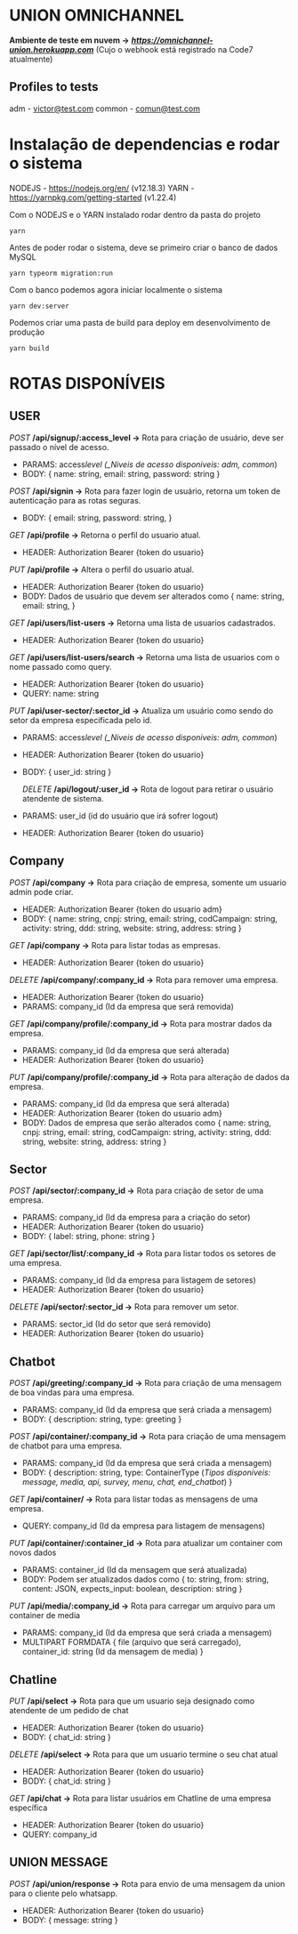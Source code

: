 # UNION OMNICHANNEL

**Ambiente de teste em nuvem ->** **_https://omnichannel-union.herokuapp.com_** (Cujo o webhook está registrado na Code7 atualmente)

## Profiles to tests
adm - victor@test.com
common - comun@test.com


# Instalação de dependencias e rodar o sistema

NODEJS - https://nodejs.org/en/ (v12.18.3)
YARN - https://yarnpkg.com/getting-started (v1.22.4)

Com o NODEJS e o YARN instalado rodar dentro da pasta do projeto

`yarn`

Antes de poder rodar o sistema, deve se primeiro criar o banco de dados MySQL

`yarn typeorm migration:run`

Com o banco podemos agora iniciar localmente o sistema

`yarn dev:server`

Podemos criar uma pasta de build para deploy em desenvolvimento de produção

`yarn build`

# ROTAS DISPONÍVEIS

## USER

_POST_ **/api/signup/:access_level ->** Rota para criação de usuário, deve ser passado o nível de acesso.

- PARAMS: access*level (\_Niveis de acesso disponiveis: adm, common*)
- BODY: {
  name: string,
  email: string,
  password: string
  }

_POST_ **/api/signin ->** Rota para fazer login de usuário, retorna um token de autenticação para as rotas seguras.

- BODY: {
  email: string,
  password: string,
  }

_GET_ **/api/profile ->** Retorna o perfil do usuario atual.

- HEADER: Authorization Bearer {token do usuario}

_PUT_ **/api/profile ->** Altera o perfil do usuario atual.

- HEADER: Authorization Bearer {token do usuario}
- BODY: Dados de usuário que devem ser alterados como
  {
  name: string,
  email: string,
  }

_GET_ **/api/users/list-users ->** Retorna uma lista de usuarios cadastrados.

- HEADER: Authorization Bearer {token do usuario}

_GET_ **/api/users/list-users/search ->** Retorna uma lista de usuarios com o nome passado como query.

- HEADER: Authorization Bearer {token do usuario}
- QUERY: name: string

_PUT_ **/api/user-sector/:sector_id ->** Atualiza um usuário como sendo do setor da empresa especificada pelo id.

- PARAMS: access*level (\_Niveis de acesso disponiveis: adm, common*)
- HEADER: Authorization Bearer {token do usuario}
- BODY: {
  user_id: string
  }

   _DELETE_ **/api/logout/:user_id ->** Rota de logout para retirar o usuário atendente de sistema.
- PARAMS: user_id (id do usuário que irá sofrer logout)
- HEADER: Authorization Bearer {token do usuario}

## Company

_POST_ **/api/company ->** Rota para criação de empresa, somente um usuario admin pode criar.

- HEADER: Authorization Bearer {token do usuario adm}
- BODY: {
  name: string,
  cnpj: string,
  email: string,
  codCampaign: string,
  activity: string,
  ddd: string,
  website: string,
  address: string
  }

_GET_ **/api/company ->** Rota para listar todas as empresas.

- HEADER: Authorization Bearer {token do usuario}

_DELETE_ **/api/company/:company_id ->** Rota para remover uma empresa.

- HEADER: Authorization Bearer {token do usuario}
- PARAMS: company_id (Id da empresa que será removida)

_GET_ **/api/company/profile/:company_id ->** Rota para mostrar dados da empresa.

- PARAMS: company_id (Id da empresa que será alterada)
- HEADER: Authorization Bearer {token do usuario}

_PUT_ **/api/company/profile/:company_id ->** Rota para alteração de dados da empresa.

- PARAMS: company_id (Id da empresa que será alterada)
- HEADER: Authorization Bearer {token do usuario adm}
- BODY: Dados de empresa que serão alterados como
  {
  name: string,
  cnpj: string,
  email: string,
  codCampaign: string,
  activity: string,
  ddd: string,
  website: string,
  address: string
  }

## Sector

_POST_ **/api/sector/:company_id ->** Rota para criação de setor de uma empresa.

- PARAMS: company_id (Id da empresa para a criação do setor)
- HEADER: Authorization Bearer {token do usuario}
- BODY: {
  label: string,
  phone: string
  }

_GET_ **/api/sector/list/:company_id ->** Rota para listar todos os setores de uma empresa.

- PARAMS: company_id (Id da empresa para listagem de setores)
- HEADER: Authorization Bearer {token do usuario}

_DELETE_ **/api/sector/:sector_id ->** Rota para remover um setor.

- PARAMS: sector_id (Id do setor que será removido)
- HEADER: Authorization Bearer {token do usuario}

## Chatbot

_POST_ **/api/greeting/:company_id ->** Rota para criação de uma mensagem de boa vindas para uma empresa.

- PARAMS: company_id (Id da empresa que será criada a mensagem)
- BODY: {
  description: string,
  type: greeting
  }

_POST_ **/api/container/:company_id ->** Rota para criação de uma mensagem de chatbot para uma empresa.

- PARAMS: company_id (Id da empresa que será criada a mensagem)
- BODY: {
  description: string,
  type: ContainerType (_Tipos disponiveis: message, media, api, survey, menu, chat, end_chatbot_)
  }

_GET_ **/api/container/ ->** Rota para listar todas as mensagens de uma empresa.

- QUERY: company_id (Id da empresa para listagem de mensagens)

_PUT_ **/api/container/:container_id ->** Rota para atualizar um container com novos dados

- PARAMS: container_id (Id da mensagem que será atualizada)
- BODY: Podem ser atualizados dados como
  {
  to: string, from: string, content: JSON, expects_input: boolean, description: string
  }

_PUT_ **/api/media/:company_id ->** Rota para carregar um arquivo para um container de media

- PARAMS: company_id (Id da empresa que será criada a mensagem)
- MULTIPART FORMDATA {
  file (arquivo que será carregado),
  container_id: string (Id da mensagem de media)
  }

## Chatline

_PUT_ **/api/select ->** Rota para que um usuario seja designado como atendente de um pedido de chat

- HEADER: Authorization Bearer {token do usuario}
- BODY: {
  chat_id: string
  }

_DELETE_ **/api/select ->** Rota para que um usuario termine o seu chat atual

- HEADER: Authorization Bearer {token do usuario}
- BODY: {
  chat_id: string
  }

_GET_ **/api/chat ->** Rota para listar usuários em Chatline de uma empresa específica
- HEADER: Authorization Bearer {token do usuario}
- QUERY: company_id


## UNION MESSAGE

_POST_ **/api/union/response ->** Rota para envio de uma mensagem da union para o cliente pelo whatsapp.

- HEADER: Authorization Bearer {token do usuario}
- BODY: {
  message: string
  }
